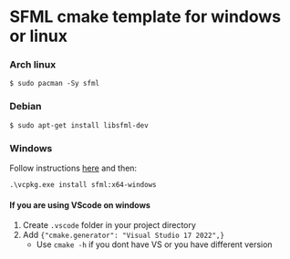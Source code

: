# SFML cmake template for windows or linux

### Arch linux

```
$ sudo pacman -Sy sfml
```

### Debian

```
$ sudo apt-get install libsfml-dev
```

### Windows

Follow instructions [here](https://vcpkg.io/en/getting-started.html) and then:
```
.\vcpkg.exe install sfml:x64-windows
```

#### If you are using VScode on windows

1. Create `.vscode` folder in your project directory
2. Add `{"cmake.generator": "Visual Studio 17 2022",}`
    - Use `cmake -h` if you dont have VS or you have different version

